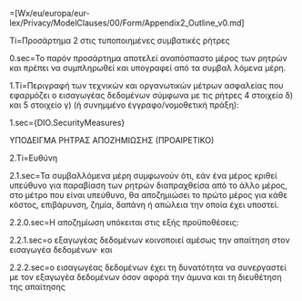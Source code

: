 =[Wx/eu/europa/eur-lex/Privacy/ModelClauses/00/Form/Appendix2_Outline_v0.md]

Ti=Προσάρτημα 2 στις τυποποιημένες συμβατικές ρήτρες

0.sec=Το παρόν προσάρτημα αποτελεί αναπόσπαστο μέρος των ρητρών και πρέπει να συμπληρωθεί και υπογραφεί από τα συμβαλ λόμενα μέρη.

1.Ti=Περιγραφή των τεχνικών και οργανωτικών μέτρων ασφαλείας που εφαρμόζει ο εισαγωγέας δεδομένων σύμφωνα με τις ρήτρες 4 στοιχείο δ) και 5 στοιχείο γ) (ή συνημμένο έγγραφο/νομοθετική πράξη):

1.sec={DIO.SecurityMeasures}

ΥΠΟΔΕΙΓΜΑ ΡΗΤΡΑΣ ΑΠΟΖΗΜΙΩΣΗΣ (ΠΡΟΑΙΡΕΤΙΚΟ)

2.Ti=Ευθύνη

2.1.sec=Τα συμβαλλόμενα μέρη συμφωνούν ότι, εάν ένα μέρος κριθεί υπεύθυνο για παραβίαση των ρητρών διαπραχθείσα από το άλλο μέρος, στο μέτρο που είναι υπεύθυνο, θα αποζημιώσει το πρώτο μέρος για κάθε κόστος, επιβάρυνση, ζημία, δαπάνη ή απώλεια την οποία έχει υποστεί.

2.2.0.sec=Η αποζημίωση υπόκειται στις εξής προϋποθέσεις:

2.2.1.sec=ο εξαγωγέας δεδομένων κοινοποιεί αμέσως την απαίτηση στον εισαγωγέα δεδομένων· και

2.2.2.sec=ο εισαγωγέας δεδομένων έχει τη δυνατότητα να συνεργαστεί με τον εξαγωγέα δεδομένων όσον αφορά την άμυνα και τη
διευθέτηση της απαίτησης